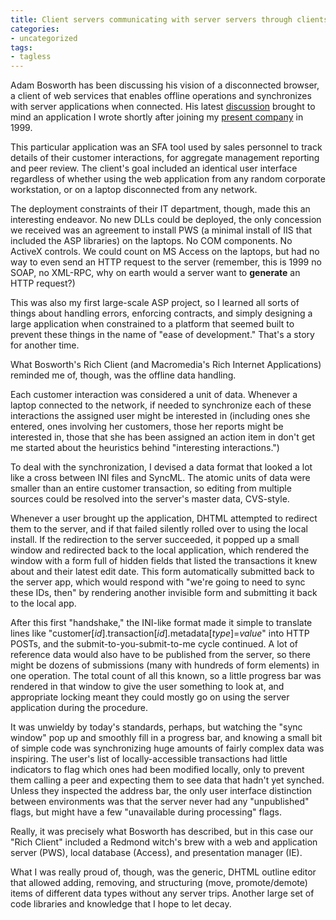 ```yaml
---
title: Client servers communicating with server servers through clients
categories:
- uncategorized
tags:
- tagless
---
```


Adam Bosworth has been discussing his vision of a disconnected browser, a client of web services that enables offline operations and synchronizes with server applications when connected.  His latest [discussion][1] brought to mind an application I wrote shortly after joining my [present company][2] in 1999.

   [1]: http://www.adambosworth.net/archives/000014.html
   [2]: http://www.envision.com/

This particular application was an SFA tool used by sales personnel to track details of their customer interactions, for aggregate management reporting and peer review.  The client's goal included an identical user interface regardless of whether using the web application from any random corporate workstation, or on a laptop disconnected from any network.

The deployment constraints of their IT department, though, made this an interesting endeavor.  No new DLLs could be deployed, the only concession we received was an agreement to install PWS (a minimal install of IIS that included the ASP libraries) on the laptops.  No COM components.  No ActiveX controls.
We could count on MS Access on the laptops, but had no way to even send an HTTP request to the server (remember, this is 1999 no SOAP, no XML-RPC, why on earth would a server want to **generate** an HTTP request?)

This was also my first large-scale ASP project, so I learned all sorts of things about handling errors, enforcing contracts, and simply designing a large application when constrained to a platform that seemed built to prevent these things in the name of "ease of development."  That's a story for another time.

What Bosworth's Rich Client (and Macromedia's Rich Internet Applications) reminded me of, though, was the offline data handling.

Each customer interaction was considered a unit of data.  Whenever a laptop connected to the network, if needed to synchronize each of these interactions the assigned user might be interested in (including ones she entered, ones involving her customers, those her reports might be interested in, those that she has been assigned an action item in don't get me started about the heuristics behind "interesting interactions.")

To deal with the synchronization, I devised a data format that looked a lot like a cross between INI files and SyncML.  The atomic units of data were smaller than an entire customer transaction, so editing from multiple sources could be resolved into the server's master data, CVS-style.

Whenever a user brought up the application, DHTML attempted to redirect them to the server, and if that failed silently rolled over to using the local install.  If the redirection to the server succeeded, it popped up a small window and redirected back to the local application, which rendered the window with a form full of hidden fields that listed the transactions it knew about and their latest edit date.  This form automatically submitted back to the server app, which would respond with "we're going to need to sync these IDs, then" by rendering another invisible form and submitting it back to the local app.

After this first "handshake," the INI-like format made it simple to translate lines like "customer[_id_].transaction[_id_].metadata[_type_]=_value_" into HTTP POSTs, and the submit-to-you-submit-to-me cycle continued.  A lot of reference data would also have to be published from the server, so there might be dozens of submissions (many with hundreds of form elements) in one operation. The total count of all this known, so a little progress bar was rendered in that window to give the user something to look at, and appropriate locking meant they could mostly go on using the server application during the procedure.

It was unwieldy by today's standards, perhaps, but watching the "sync window" pop up and smoothly fill in a progress bar, and knowing a small bit of simple code was synchronizing huge amounts of fairly complex data was inspiring.  The user's list of locally-accessible transactions had little indicators to flag which ones had been modified locally, only to prevent them calling a peer and expecting them to see data that hadn't yet synched.  Unless they inspected the address bar, the only user interface distinction between environments was that the server never had any "unpublished" flags, but might have a few "unavailable during processing" flags.

Really, it was precisely what Bosworth has described, but in this case our "Rich Client" included a Redmond witch's brew with a web and application server (PWS), local database (Access), and presentation manager (IE).

What I was really proud of, though, was the generic, DHTML outline editor that allowed adding, removing, and structuring (move, promote/demote) items of different data types without any server trips.  Another large set of code libraries and knowledge that I hope to let decay.
